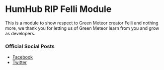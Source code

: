 # HumHub RIP Felli Module
This is a module to show respect to Green Meteor creator Felli and nothing more, we thank you for letting us of Green Meteor learn from you and grow as developers.

### Official Social Posts
- [Facebook](https://www.facebook.com/realGreenMeteor/posts/2434659079947699)
- [Twitter](https://twitter.com/realGreenMeteor/status/1163881247095087107)
